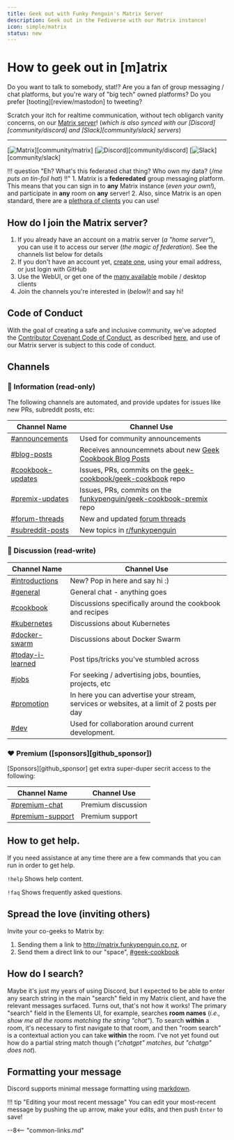 ```yaml
---
title: Geek out with Funky Penguin's Matrix Server
description: Geek out in the Fediverse with our Matrix instance!
icon: simple/matrix
status: new
---
```


# How to geek out in [m]atrix

Do you want to talk to somebody, stat!? Are you a fan of group messaging / chat platforms, but you're wary of "big tech" owned platforms? Do you prefer [tooting][review/mastodon] to tweeting?

Scratch your itch for realtime communication, without tech obligarch vanity concerns, on our [Matrix server](https://matrix.funkypenguin.co.nz)! (*which is also synced with our [Discord][community/discord] and [Slack][community/slack] servers*)

---
[![Matrix](https://img.shields.io/matrix/geek-cookbook:matrix.funkypenguin.co.nz?label=geeks&logo=matrix&logoColor=white)][community/matrix]
[![Discord](https://img.shields.io/discord/396055506072109067?label=geeks&logo=discord&logoColor=white)][community/discord]
[![Slack](https://img.shields.io/badge/geeks-42-green?style=flat&logo=slack)][community/slack]

!!! question "Eh? What's this federated chat thing? Who own my data? (*/me puts on tin-foil hat*) !!"
    1. Matrix is a **federedated** group messaging platform. This means that you can sign in to **any** Matrix instance (*even your own!*), and participate in **any** room on **any** server!
    2. Also, since Matrix is an open standard, there are a [plethora of clients](https://matrix.org/clients/) you can use!

## How do I join the Matrix server?

1. If you already have an account on a matrix server (*a "home server"*), you can use it to access our server (*the magic of federation*). See the channels list below for details
2. If you don't have an account yet, [create one](https://matrix.funkypenguin.co.nz), using your email address, or just login with GitHub
3. Use the WebUI, or get one of the [many available](https://matrix.org/clients/) mobile / desktop clients
4. Join the channels you're interested in (*below*)! and say hi!

## Code of Conduct

With the goal of creating a safe and inclusive community, we've adopted the [Contributor Covenant Code of Conduct](https://www.contributor-covenant.org/), as described [here](/community/code-of-conduct/), and use of our Matrix server is subject to this code of conduct.

## Channels

### 📔 Information (read-only)

The following channels are automated, and provide updates for issues like new PRs, subreddit posts, etc:

| Channel Name       | Channel Use                                                |
|--------------------|------------------------------------------------------------|
| [#announcements](https://matrix.to/#/#announcements:matrix.funkypenguin.co.nz)     | Used for community announcements                           |
| [#blog-posts](https://matrix.to/#/#blog-posts:matrix.funkypenguin.co.nz)         | Receives announcemnets about new [Geek Cookbook Blog Posts](/blog/)  |
| [#cookbook-updates](https://matrix.to/#/#cookbook-updates:matrix.funkypenguin.co.nz)  | Issues, PRs, commits on the [geek-cookbook/geek-cookbook](https://matrix.to/#/#geek-cookbook:matrix.funkypenguin.co.nz) repo |
| [#premix-updates](https://matrix.to/#/#premix-updates:matrix.funkypenguin.co.nz)    | Issues, PRs, commits on the [funkypenguin/geek-cookbook-premix](https://github.com/funkypenguin/geek-cookbook-premix) repo  |
|[#forum-threads](https://matrix.to/#/#forum-threads:matrix.funkypenguin.co.nz)     | New and updated [forum threads](https://forum.funkypenguin.co.nz)                                |
| [#subreddit-posts](https://matrix.to/#/#subreddit-posts:matrix.funkypenguin.co.nz)   | New topics in [r/funkypenguin](https://reddit.com/r/funkypenguin)                               |

### 💬 Discussion (read-write)

| Channel Name   | Channel Use                                              |
|----------------|----------------------------------------------------------|
| [#introductions](https://matrix.to/#/#introductions:matrix.funkypenguin.co.nz) | New? Pop in here and say hi :)                           |
| [#general](https://matrix.to/#/#general:matrix.funkypenguin.co.nz)       | General chat - anything goes                             |
| [#cookbook](https://matrix.to/#/#cookbook:matrix.funkypenguin.co.nz)      | Discussions specifically around the cookbook and recipes |
| [#kubernetes](https://matrix.to/#/#kubernetes:matrix.funkypenguin.co.nz)    | Discussions about Kubernetes                             |
| [#docker-swarm](https://matrix.to/#/#docker-swarm:matrix.funkypenguin.co.nz)  | Discussions about Docker Swarm                           |
| [#today-i-learned](https://matrix.to/#/#today-i-learned:matrix.funkypenguin.co.nz)              | Post tips/tricks you've stumbled across
| [#jobs](https://matrix.to/#/#jobs:matrix.funkypenguin.co.nz)            | For seeking / advertising jobs, bounties, projects, etc |
| [#promotion](https://matrix.to/#/#promotion:matrix.funkypenguin.co.nz)   | In here you can advertise your stream, services or websites, at a limit of 2 posts per day                           |
| [#dev](https://matrix.to/#/#dev:matrix.funkypenguin.co.nz)              | Used for collaboration around current development.

### ❤️ Premium ([sponsors][github_sponsor])

[Sponsors][github_sponsor] get extra super-duper secrit access to the following:

| Channel Name   | Channel Use                                              |
|----------------|----------------------------------------------------------|
| [#premium-chat](https://matrix.to/#/#premium-chat:matrix.funkypenguin.co.nz) | Premium discussion |
| [#premium-support](https://matrix.to/#/#premium-support:matrix.funkypenguin.co.nz) | Premium support |

## How to get help.

If you need assistance at any time there are a few commands that you can run in order to get help.

`!help` Shows help content.

`!faq` Shows frequently asked questions.

## Spread the love (inviting others)

Invite your co-geeks to Matrix by:

1. Sending them a link to <http://matrix.funkypenguin.co.nz>, or
2. Send them a direct link to our "space", [#geek-cookbook](https://matrix.to/#/#geek-cookook:matrix.funkypenguin.co.nz)

## How do I search?

Maybe it's just my years of using Discord, but I expected to be able to enter any search string in the main "search" field in my Matrix client, and have the relevant messages surfaced. Turns out, that's not how it works! The primary "search" field in the Elements UI, for example, searches **room names** (*i.e., show me all the rooms matching the string "chat"*). To search **within** a room, it's necessary to first navigate to that room, and then "room search" is a contextual action you can take **within** the room. I've not yet found out how do a partial string match though (*"chatgpt" matches, but "chatgp" does not*).

## Formatting your message

Discord supports minimal message formatting using [markdown](https://support.discord.com/hc/en-us/articles/210298617-Markdown-Text-101-Chat-Formatting-Bold-Italic-Underline-).

!!! tip "Editing your most recent message"
    You can edit your most-recent message by pushing the up arrow, make your edits, and then push `Enter` to save!

--8<-- "common-links.md"
